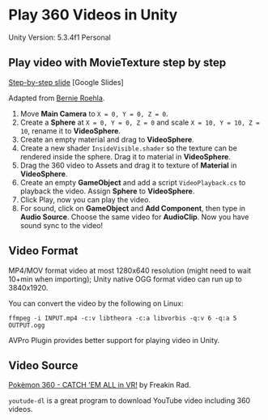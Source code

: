 Play 360 Videos in Unity
=====

Unity Version: 5.3.4f1 Personal

## Play video with MovieTexture step by step

[Step-by-step slide](https://docs.google.com/presentation/d/1EwCJ_e_stUCfR142Ao6pbruDEHhhW86D-r4YEEQ7Ses/edit?usp=sharing) [Google Slides]

Adapted from [Bernie Roehla](http://bernieroehl.com/360stereoinunity/).

1. Move **Main Camera** to `X = 0, Y = 0, Z = 0`.
2. Create a **Sphere** at `X = 0, Y = 0, Z = 0` and scale `X = 10, Y = 10, Z = 10`, rename it to **VideoSphere**.
3. Create an empty material and drag to **VideoSphere**.
4. Create a new shader `InsideVisible.shader` so the texture can be rendered inside the sphere. Drag it to material in **VideoSphere**.
5. Drag the 360 video to Assets and drag it to texture of **Material** in **VideoSphere**.
6. Create an empty **GameObject** and add a script `VideoPlayback.cs` to playback the video. Assign **Sphere** to **VideoSphere**.
7. Click Play, now you can play the video.
8. For sound, click on **GameObject** and **Add Component**, then type in **Audio Source**. Choose the same video for **AudioClip**. Now you have sound sync to the video!

## Video Format

MP4/MOV format video at most 1280x640 resolution (might need to wait 10+min when importing); Unity native OGG format video can run up to 3840x1920.

You can convert the video by the following on Linux:

    ffmpeg -i INPUT.mp4 -c:v libtheora -c:a libvorbis -q:v 6 -q:a 5 OUTPUT.ogg

AVPro Plugin provides better support for playing video in Unity.

## Video Source

[Pokèmon 360 - CATCH 'EM ALL in VR!](https://www.youtube.com/watch?v=pHUVS_GrIeM) by Freakin Rad.

`youtude-dl` is a great program to download YouTube video including 360 videos.
